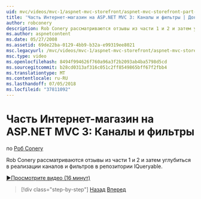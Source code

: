```yaml
---
uid: mvc/videos/mvc-1/aspnet-mvc-storefront/aspnet-mvc-storefront-part-3-pipes-and-filters
title: 'Часть Интернет-магазин на ASP.NET MVC 3: Каналы и фильтры | Документация Майкрософт'
author: robconery
description: Rob Conery рассматриваются отзывы из части 1 и 2 и затем углубиться в реализации каналов и фильтров в репозитории IQueryable.
ms.author: aspnetcontent
ms.date: 05/27/2008
ms.assetid: 69de22ba-0129-4bb9-b32a-e99319ee8021
msc.legacyurl: /mvc/videos/mvc-1/aspnet-mvc-storefront/aspnet-mvc-storefront-part-3-pipes-and-filters
msc.type: video
ms.openlocfilehash: 8494f994626f760a96a3f2b2093ab4ba5798d5cd
ms.sourcegitcommit: b28cd0313af316c051c2ff8549865bff67f2fbb4
ms.translationtype: MT
ms.contentlocale: ru-RU
ms.lasthandoff: 07/05/2018
ms.locfileid: "37811092"
---
```

<a name="aspnet-mvc-storefront-part-3-pipes-and-filters"></a>Часть Интернет-магазин на ASP.NET MVC 3: Каналы и фильтры
====================
по [Роб Conery](https://github.com/robconery)

Rob Conery рассматриваются отзывы из части 1 и 2 и затем углубиться в реализации каналов и фильтров в репозитории IQueryable.

[&#9654;Просмотрите видео (16 минут)](https://channel9.msdn.com/Blogs/ASP-NET-Site-Videos/aspnet-mvc-storefront-part-3-pipes-and-filters)

> [!div class="step-by-step"]
> [Назад](aspnet-mvc-storefront-part-2-the-repository-pattern.md)
> [Вперед](aspnet-mvc-storefront-part-4-linq-to-sql-spike.md)
